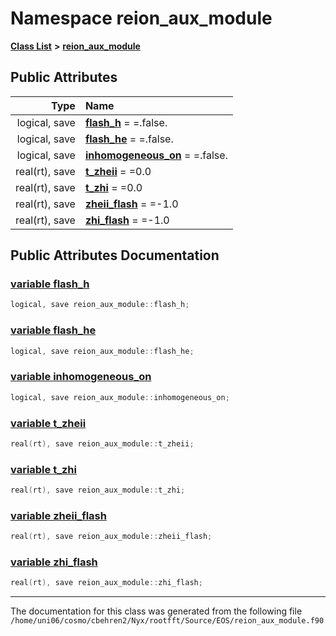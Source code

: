 
# Namespace reion\_aux\_module


[**Class List**](annotated.md) **>** [**reion\_aux\_module**](namespacereion__aux__module.md)


















## Public Attributes

| Type | Name |
| ---: | :--- |
|  logical, save | [**flash\_h**](namespacereion__aux__module.md#variable-flash-h)   = =.false.<br> |
|  logical, save | [**flash\_he**](namespacereion__aux__module.md#variable-flash-he)   = =.false.<br> |
|  logical, save | [**inhomogeneous\_on**](namespacereion__aux__module.md#variable-inhomogeneous-on)   = =.false.<br> |
|  real(rt), save | [**t\_zheii**](namespacereion__aux__module.md#variable-t-zheii)   = =0.0<br> |
|  real(rt), save | [**t\_zhi**](namespacereion__aux__module.md#variable-t-zhi)   = =0.0<br> |
|  real(rt), save | [**zheii\_flash**](namespacereion__aux__module.md#variable-zheii-flash)   = =-1.0<br> |
|  real(rt), save | [**zhi\_flash**](namespacereion__aux__module.md#variable-zhi-flash)   = =-1.0<br> |










## Public Attributes Documentation


### <a href="#variable-flash-h" id="variable-flash-h">variable flash\_h </a>


```cpp
logical, save reion_aux_module::flash_h;
```



### <a href="#variable-flash-he" id="variable-flash-he">variable flash\_he </a>


```cpp
logical, save reion_aux_module::flash_he;
```



### <a href="#variable-inhomogeneous-on" id="variable-inhomogeneous-on">variable inhomogeneous\_on </a>


```cpp
logical, save reion_aux_module::inhomogeneous_on;
```



### <a href="#variable-t-zheii" id="variable-t-zheii">variable t\_zheii </a>


```cpp
real(rt), save reion_aux_module::t_zheii;
```



### <a href="#variable-t-zhi" id="variable-t-zhi">variable t\_zhi </a>


```cpp
real(rt), save reion_aux_module::t_zhi;
```



### <a href="#variable-zheii-flash" id="variable-zheii-flash">variable zheii\_flash </a>


```cpp
real(rt), save reion_aux_module::zheii_flash;
```



### <a href="#variable-zhi-flash" id="variable-zhi-flash">variable zhi\_flash </a>


```cpp
real(rt), save reion_aux_module::zhi_flash;
```



------------------------------
The documentation for this class was generated from the following file `/home/uni06/cosmo/cbehren2/Nyx/rootfft/Source/EOS/reion_aux_module.f90`